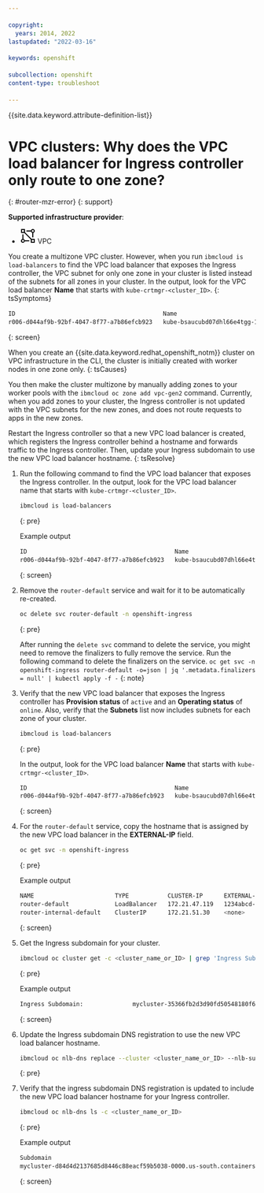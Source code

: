 ```yaml
---

copyright:
  years: 2014, 2022
lastupdated: "2022-03-16"

keywords: openshift

subcollection: openshift
content-type: troubleshoot

---
```


{{site.data.keyword.attribute-definition-list}}

# VPC clusters: Why does the VPC load balancer for Ingress controller only route to one zone?
{: #router-mzr-error}
{: support}

**Supported infrastructure provider**:
* ![VPC infrastructure provider icon.](images/icon-vpc-2.svg) VPC


You create a multizone VPC cluster. However, when you run `ibmcloud is load-balancers` to find the VPC load balancer that exposes the Ingress controller, the VPC subnet for only one zone in your cluster is listed instead of the subnets for all zones in your cluster. In the output, look for the VPC load balancer **Name** that starts with `kube-crtmgr-<cluster_ID>`.
{: tsSymptoms}

```sh
ID                                          Name                                                         Family        Subnets               Is public   Provision status   Operating status   Resource group
r006-d044af9b-92bf-4047-8f77-a7b86efcb923   kube-bsaucubd07dhl66e4tgg-1f4f408ce6d2485499bcbdec0fa2d306   Application   mysubnet-us-south-3   true        active             online             default
```
{: screen}



When you create an {{site.data.keyword.redhat_openshift_notm}} cluster on VPC infrastructure in the CLI, the cluster is initially created with worker nodes in one zone only.
{: tsCauses} 

You then make the cluster multizone by manually adding zones to your worker pools with the `ibmcloud oc zone add vpc-gen2` command. Currently, when you add zones to your cluster, the Ingress controller is not updated with the VPC subnets for the new zones, and does not route requests to apps in the new zones.

Restart the Ingress controller so that a new VPC load balancer is created, which registers the Ingress controller behind a hostname and forwards traffic to the Ingress controller. Then, update your Ingress subdomain to use the new VPC load balancer hostname.
{: tsResolve}

1. Run the following command to find the VPC load balancer that exposes the Ingress controller. In the output, look for the VPC load balancer name that starts with `kube-crtmgr-<cluster_ID>`.
    ```sh
    ibmcloud is load-balancers
    ```
    {: pre}
    
    Example output
    
    ```sh
    ID                                          Name                                                         Family        Subnets               Is public   Provision status   Operating status   Resource group
    r006-d044af9b-92bf-4047-8f77-a7b86efcb923   kube-bsaucubd07dhl66e4tgg-1f4f408ce6d2485499bcbdec0fa2d306   Application   mysubnet-us-south-3   true        active             online             default
    ```
    {: screen}

2. Remove the `router-default` service and wait for it to be automatically re-created. 
    ```sh
    oc delete svc router-default -n openshift-ingress
    ```
    {: pre}
    
    After running the `delete svc` command to delete the service, you might need to remove the finalizers to fully remove the service. Run the following command to delete the finalizers on the service. `oc get svc -n openshift-ingress router-default -o=json | jq '.metadata.finalizers = null' | kubectl apply -f -`
    {: note}

3. Verify that the new VPC load balancer that exposes the Ingress controller has **Provision status** of `active` and an **Operating status** of `online`. Also, verify that the **Subnets** list now includes subnets for each zone of your cluster.
    ```sh
    ibmcloud is load-balancers
    ```
    {: pre}

    In the output, look for the VPC load balancer **Name** that starts with `kube-crtmgr-<cluster_ID>`.
    ```sh
    ID                                          Name                                                         Family        Subnets               Is public   Provision status   Operating status   Resource group
    r006-d044af9b-92bf-4047-8f77-a7b86efcb923   kube-bsaucubd07dhl66e4tgg-1f4f408ce6d2485499bcbdec0fa2d306   Application   mysubnet-us-south-1, mysubnet-us-south-2, mysubnet-us-south-3   true        active             online             default
    ```
    {: screen}

4. For the `router-default` service, copy the hostname that is assigned by the new VPC load balancer in the **EXTERNAL-IP** field.
    ```sh
    oc get svc -n openshift-ingress
    ```
    {: pre}

    Example output

    ```sh
    NAME                       TYPE           CLUSTER-IP      EXTERNAL-IP                            PORT(S)                      AGE
    router-default             LoadBalancer   172.21.47.119   1234abcd-us-south.lb.appdomain.cloud   80:32637/TCP,443:31719/TCP   2m
    router-internal-default    ClusterIP      172.21.51.30    <none>                                 80/TCP,443/TCP,1936/TCP      2m
    ```
    {: screen}

5. Get the Ingress subdomain for your cluster.
    ```sh
    ibmcloud oc cluster get -c <cluster_name_or_ID> | grep 'Ingress Subdomain'
    ```
    {: pre}

    Example output

    ```sh
    Ingress Subdomain:              mycluster-35366fb2d3d90fd50548180f69e7d12a-0000.us-south.containers.appdomain.cloud
    ```
    {: screen}

6. Update the Ingress subdomain DNS registration to use the new VPC load balancer hostname.
    ```sh
    ibmcloud oc nlb-dns replace --cluster <cluster_name_or_ID> --nlb-subdomain <Ingress_subdomain> --lb-host <vpc_lb_hostname>
    ```
    {: pre}

7. Verify that the ingress subdomain DNS registration is updated to include the new VPC load balancer hostname for your Ingress controller.
    ```sh
    ibmcloud oc nlb-dns ls -c <cluster_name_or_ID>
    ```
    {: pre}

    Example output

    ```sh
    Subdomain                                                                             Load Balancer Hostname                 SSL Cert Status   SSL Cert Secret Name                            Secret Namespace   
    mycluster-d84d4d2137685d8446c88eacf59b5038-0000.us-south.containers.appdomain.cloud   1234abcd-us-south.lb.appdomain.cloud   created           cluster-d84d4d2137685d8446c88eacf59b5038-0000   openshift-ingress
    ```
    {: screen}



